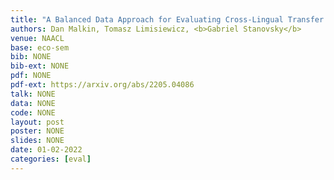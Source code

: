 ```yaml
---
title: "A Balanced Data Approach for Evaluating Cross-Lingual Transfer: Mapping the Linguistic Blood Bank"
authors: Dan Malkin, Tomasz Limisiewicz, <b>Gabriel Stanovsky</b>
venue: NAACL
base: eco-sem
bib: NONE
bib-ext: NONE
pdf: NONE
pdf-ext: https://arxiv.org/abs/2205.04086
talk: NONE
data: NONE
code: NONE
layout: post
poster: NONE
slides: NONE
date: 01-02-2022
categories: [eval]
---
```

